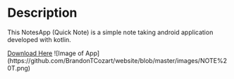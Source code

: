 <h1>Description</h1>
<p>This NotesApp (Quick Note) is a simple note taking android application developed with kotlin.</p>
<a href="https://play.google.com/store/apps/details?id=com.startapp.quicknoteeasy">Download Here</a>
![Image of App](https://github.com/BrandonTCozart/website/blob/master/images/NOTE%20T.png)
